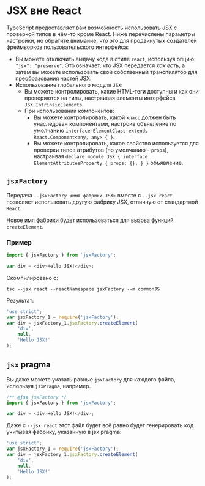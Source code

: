 # JSX вне React

TypeScript предоставляет вам возможность использовать JSX с проверкой типов в чём-то кроме React. Ниже перечислены параметры настройки, но обратите внимание, что это для продвинутых создателей фреймворков пользовательского интерфейса:

-   Вы можете отключить выдачу кода в стиле `react`, используя опцию `"jsx": "preserve"`. Это означает, что JSX передается _как есть_, а затем вы можете использовать свой собственный транспилятор для преобразования частей JSX.
-   Использование глобального модуля `JSX`:
    -   Вы можете контролировать, какие HTML-теги доступны и как они проверяются на типы, настраивая элементы интерфейса `JSX.IntrinsicElements`.
    -   При использовании компонентов:
        -   Вы можете контролировать, какой `класс` должен быть унаследован компонентами, настроив объявление по умолчанию `interface ElementClass extends React.Component<any, any> { }`.
        -   Вы можете контролировать, какое свойство используется для проверки типов атрибутов (по умолчанию - `props`), настраивая `declare module JSX { interface ElementAttributesProperty { props: {}; } }` объявление.

## `jsxFactory`

Передача `--jsxFactory <имя фабрики JSX>` вместе с `--jsx react` позволяет использовать другую фабрику JSX, отличную от стандартной `React`.

Новое имя фабрики будет использоваться для вызова функций `createElement`.

### Пример

```ts
import { jsxFactory } from 'jsxFactory';

var div = <div>Hello JSX!</div>;
```

Скомпилировано с:

```shell
tsc --jsx react --reactNamespace jsxFactory --m commonJS
```

Результат:

```js
'use strict';
var jsxFactory_1 = require('jsxFactory');
var div = jsxFactory_1.jsxFactory.createElement(
    'div',
    null,
    'Hello JSX!'
);
```

## `jsx` pragma

Вы даже можете указать разные `jsxFactory` для каждого файла, используя `jsxPragma`, например.

```js
/** @jsx jsxFactory */
import { jsxFactory } from 'jsxFactory';

var div = <div>Hello JSX!</div>;
```

Даже с `--jsx react` этот файл будет всё равно будет генерировать код учитывая фабрику, указанную в jsx pragma:

```js
'use strict';
var jsxFactory_1 = require('jsxFactory');
var div = jsxFactory_1.jsxFactory.createElement(
    'div',
    null,
    'Hello JSX!'
);
```
